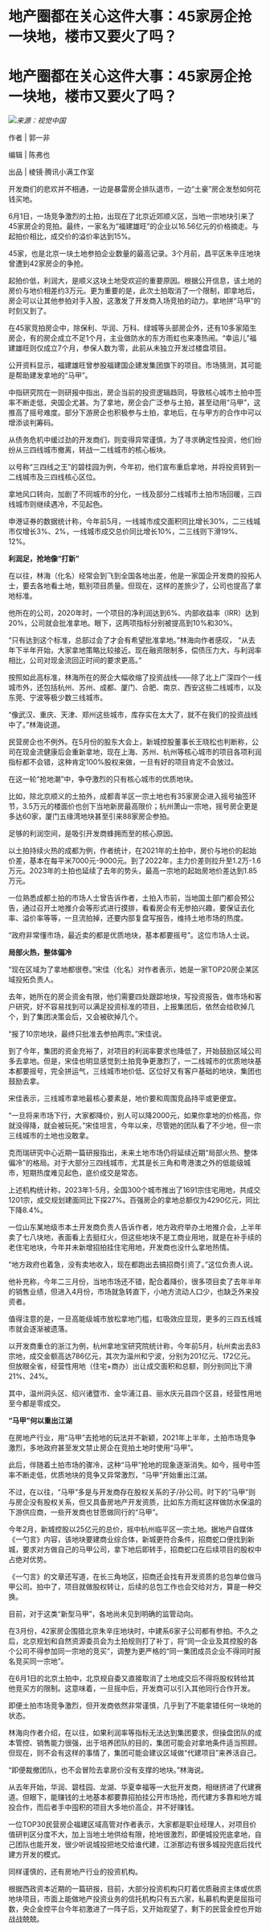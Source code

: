 # 地产圈都在关心这件大事：45家房企抢一块地，楼市又要火了吗？

# 地产圈都在关心这件大事：45家房企抢一块地，楼市又要火了吗？

![](https://inews.gtimg.com/news_bt/OY87hRCZxrd_wbaFjN9ZibhYEYcoRPbHaoGpcfXjalKPsAA/1000)_来源：视觉中国_

作者 | 郭一非

编辑 | 陈弗也

出品 | 棱镜·腾讯小满工作室

开发商们的悲欢并不相通，一边是暴雷房企排队退市，一边“土豪”房企发愁如何花钱买地。

6月1日，一场竞争激烈的土拍，出现在了北京近郊顺义区，当地一宗地块引来了45家房企的竞拍。最终，一家名为“福建雄旺”的企业以16.56亿元的价格摘走。与起拍价相比，成交价的溢价率达到15%。

45家，也是北京一块土地参拍企业数量的最高记录。3个月前，昌平区朱辛庄地块曾遭到42家房企的争抢。

起拍价低，利润大，是顺义这块土地受欢迎的重要原因。根据公开信息，该土地的房价与地价相差约3万元。更为重要的是，此次土拍取消了一个限制，即拿地后，房企可以让其他参拍对手入股，这激发了开发商入场竞拍的动力。拿地拼“马甲”的时刻又到了。

在45家竞拍房企中，除保利、华润、万科、绿城等头部房企外，还有10多家陌生房企，有的房企成立不足1个月，主业做防水的东方雨虹也来凑热闹。“幸运儿”福建雄旺则仅成立7个月，参保人数为零，此前从未独立开发过楼盘项目。

公开资料显示，福建雄旺曾参股福建国企建发集团旗下的项目。市场猜测，其可能是帮助建发拿地的“马甲”。

中指研究院在一则研报中指出，房企当前的投资逻辑趋同，导致核心城市土拍中签率不断走低，央国企尤甚。为了拿地，房企会广泛参与土拍，甚至动用“马甲”，这推高了摇号难度。部分下游房企也积极参与土拍，拿地后，在与甲方的合作中可以增添谈判筹码。

从债务危机中缓过劲的开发商们，则变得异常谨慎，为了寻求确定性投资，他们纷纷从三四线城市撤离，转战一二线城市的核心板块。

以号称“三四线之王”的碧桂园为例，今年初，他们宣布重启拿地，并将投资转到一二线城市及三四线核心区位。

拿地风口转向，加剧了不同城市的分化，一线及部分二线城市土拍市场回暖，三四线城市则继续遇冷，不见起色。

申港证券的数据统计称，今年前5月，一线城市成交面积同比增长30%，二三线城市仅增长3%、2%，一线城市成交总价同比增长10%，二三线则下滑19%、12%。

**利润足，抢地像“打新”**

在以往，林海（化名）经常会到飞到全国各地出差，他是一家国企开发商的投拓人士，要去各地看土地，甄别项目质量。但现在，这样的差旅少了，公司也提高了拿地标准。

他所在的公司，2020年时，一个项目的净利润达到6%、内部收益率（IRR）达到20%，公司就会批准拿地。眼下，这两项指标分别被提高到10%和30%。

“只有达到这个标准，总部过会了才会有希望批准拿地。”林海向作者感叹，
“从去年下半年开始，大家拿地策略比较接近。现在融资限制多，偿债压力大，与利润率相比，公司对现金流回正时间的要求更高。”

按照如此高标准，林海所在的房企大幅收缩了投资战线——除了北上广深四个一线城市外，还包括杭州、苏州、成都、厦门、合肥、南京、西安这些二线城市，以及东莞、宁波等极少数三线城市。

“像武汉、重庆、天津、郑州这些城市，库存实在太大了，就不在我们的投资战线中了。”林海说道。

民营房企也不例外。在5月份的股东大会上，新城控股董事长王晓松也判断称，公司在现金流健康后会重新拿地，现在上海、苏州、杭州等核心城市的项目各项利润指标都不会错，这种肯定100%股权来做，一旦有好的项目肯定不会放过。

在这一轮“抢地潮”中，争夺激烈的只有核心城市的优质地块。

比如，除北京顺义的土拍外，成都青羊区一宗土地也有35家房企进入摇号抽签环节，3.5万元的楼面价也创下当地新房最高限价；杭州萧山一宗地，摇号房企更是多达60家，厦门五缘湾地块甚至引来88家房企参拍。

足够的利润空间，是吸引开发商蜂拥而至的核心原因。

以土拍持续火热的成都为例，作者统计，在2021年的土拍中，房价与地价的起始价差，基本在每平米7000元-9000元。到了2022年，主力价差则拉升至1.2万-1.6万元。2023年的土拍也延续了去年的势头，最高一宗地的起始房地价差达到1.85万元。

一位熟悉成都土拍的市场人士曾告诉作者，土拍入市前，当地国土部门都会预公告，通过召开土地推介会等形式进行摸排，看看房企有无参拍兴趣，要保证去化率、溢价率等等，一旦流拍掉，还要内部复盘写报告，维持土地市场的热度。

“政府非常懂市场，最近卖的都是优质地块，基本都要摇号”。这位市场人士说。

**局部火热，整体偏冷**

“现在区域为了拿地都很卷。”宋佳（化名）对作者表示，她是一家TOP20房企某区域投拓负责人。

去年，她所在的房企资金有限，他们需要四处跟踪地块，写投资报告，做市场和客户研究，好不容易找到可以满足投资标准的项目，上报集团后，依然会给砍掉几个，到了集团决策会后，又会被砍掉几个。

“报了10宗地块，最终只批准去参拍两宗。”宋佳说。

到了今年，集团的资金充裕了，对项目的利润率要求也降低了，开始鼓励区域公司多去拿地。但是，宋佳也明显感觉到土拍竞争更激烈了，一二线城市的优质地块基本都要摇号，完全拼运气，三线城市地价低、区位好又有客户基础的地块，集团也鼓励去拿。

宋佳表示，三线城市拿地最核心要素是，地价要和周围竞品持平或更便宜。

“一旦将来市场下行，大家都降价，别人可以降2000元，如果你拿地的价格高，你就没得降，就会被玩死。”宋佳坦言，今年以来，尽管她的团队看了不少地，但一宗三线城市的土地也没敢拿。

克而瑞研究中心近期一篇研报指出，未来土地市场仍将延续近期“局部火热、整体偏冷”的格局。对于大部分三四线城市，尤其是长三角和粤港澳之外的低能级城市，短期热度难见起色，底价成交是常态。

上述机构统计称，2023年1-5月，全国300个城市推出了1691宗住宅用地，共成交1201宗，成交规划建面同比下探27%。百强房企的拿地总额仅为4290亿元，同比下降8.4%。

一位山东某地级市本土开发商负责人告诉作者，地方政府举办土地推介会，上半年卖了七八块地，表面看上去挺红火，但这些地块不是工商业用地，就是在补手续的老住宅地块，今年并未新增招拍挂住宅用地，开发商也没什么拿地热情。

“地方政府也着急，没有卖地收入，现在都跑出去搞招商引资了。”这位负责人说。

他补充称，今年二三月份，当地市场还不错，配合着降价，很多项目卖了去年半年的销售业绩，但进入4月份，市场就急转直下，小地方流动人口少，也缺乏外来投资者。

值得注意的是，一旦高能级城市放松拿地门槛，虹吸效应显现，更多的三四五线城市就会逐渐被遗落。

以开发商重仓的浙江为例，杭州拿地宝研究院统计称，今年前5月，杭州卖出去83宗地，成交金额高达786亿元，其次为温州和宁波，分别为201亿元、172亿元。但放眼全省，经营性用地（住宅+商办）出让成交面积和总额，则分别同比下滑21%、24%。

其中，温州洞头区、绍兴诸暨市、金华浦江县、丽水庆元县四个区县，经营性用地至今都是零成交。

**“马甲”何以重出江湖**

在房地产行业，用“马甲”去抢地的玩法并不新颖，2021年上半年，土拍市场竞争激烈，多地政府甚至发文禁止房企在竞拍土地时使用“马甲”。

此后，伴随着土拍市场的骤冷，这种“马甲”抢地的现象逐渐消失。如今，摇号中签率不断走低，优质地块的竞争又异常激烈，“马甲”开始重出江湖。

不过，在以往，“马甲”多是与开发商存在股权关系的子/孙公司。时下的“马甲”则与房企没有股权关系，但又具备房地产开发资质，比如东方雨虹这样做防水保温的下游供应商，一些开发商也甘愿做同行的“马甲”。

今年2月，新城控股以25亿元的总价，摇中杭州临平区一宗土地。据地产自媒体《一勺言》内容，该地块要建商业综合体，新城更符合条件，招商蛇口便找到新城，要求对方做自己的马甲公司，拿下地后即转手，招商蛇口在后续项目的股权中占绝对优势。

《一勺言》的文章还写道，在长三角地区，招商还会找有开发资质的总包单位做马甲公司。拍中了，项目就做股权转让，后续的总包工作也会交给对方，算是一种交换。

目前，对于这类“新型马甲”，各地尚未见到明确的监管动向。

在3月份，42家房企围猎北京朱辛庄地块时，中建系6家子公司都有参拍。不久之后，北京规划和自然资源委员会为土拍规则打了补丁，将“同一企业及其控股的各个公司不得参加同一宗地的竞买”，调整为更严格的“同一集团成员企业不得同时报名竞买同一宗地”。

在6月1日的北京土拍中，北京规自委又直接取消了土地成交后不得将股权转给其他竞买方的限制。这意味着，一旦摇中后，开发商可以引入其他同行合作开发。

即便土拍市场竞争激烈，但开发商依然非常谨慎，几乎到了不能拿错任何一块地的状态。

林海向作者介绍，在以往，如果利润率等指标无法达到集团要求，但操盘团队的成本管控、销售能力很强，出于培养团队的目的，集团可能会对拿地条件适当照顾。但现在，则不会有这样的事情了，集团可能会建议区域做“代建项目”来养活自己。

“即便裁撤团队，也不会冒险去拿房价没有支撑的地块。”林海说。

从去年开始，华润、碧桂园、龙湖、华夏幸福等一大批开发商，相继挤进了代建赛道。但眼下，能赚钱的土地基本都要靠招拍挂公开市场抢，而代建方多靠和地方城投合作，而后者手中囤积的项目大多地价高企，并不好赚钱。

一位TOP30民营房企福建区域高管对作者表示，大家都是职业经理人，对项目价值研判区分度不大，加上当地土地供给有限，抢地很激烈，即便城投兜底拿地，自己团队也能开发，很少听说城投把地交给谁代建，江浙那边有很多城投兜底后找代建方开发的模式。

同样谨慎的，还有房地产行业的投资机构。

根据西政资本近期的一篇研报，目前，大部分投资机构只盯着优质融资主体或优质地块项目，市面上能做地产投资业务的信托机构只有五六家，私募机构更是屈指可数，央企金控平台今年初激进了一阵子后，又开始观望了，剩下的民营金控也开始战战兢兢。

